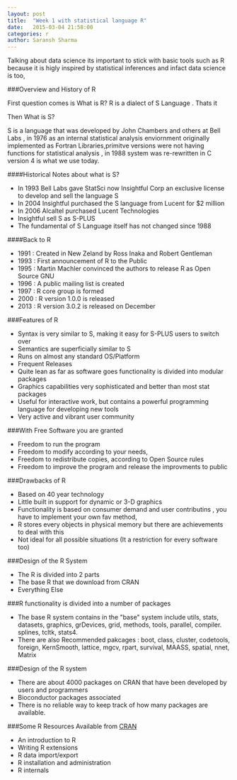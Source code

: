 ```yaml
---
layout: post
title:  "Week 1 with statistical language R"
date:   2015-03-04 21:58:00
categories: r
author: Saransh Sharma
---
```

Talking about data science its important to stick with basic tools such as R because it is higly inspired by statistical inferences and infact data science is too,

###Overview and History of R

First question comes is What is R?
R is a dialect of S Language . Thats it 

Then What is S?

S is a language that was developed by John Chambers and others at Bell Labs , in 1976 as an internal statistical analysis enviornment  originally implemented as Fortran Libraries,primitve versions were not having functions
for statistical analysis , in 1988 system was re-rewritten in C version 4 is what we use today.

####Historical Notes about what is S?

- In 1993 Bell Labs gave StatSci now Insightful Corp an exclusive license to develop and sell the language S
- In 2004 Insightful purchased the S language from Lucent for $2 million 
- In 2006 Alcaltel purchased Lucent Technologies
- Insightful sell S as S-PLUS
- The fundamental of S Language itself has not changed since 1988

####Back to R

- 1991 : Created in New Zeland by Ross Inaka and Robert Gentleman
- 1993 : First announcement of R to the Public
- 1995 : Martin Machler convinced the authors to release R as Open Source GNU
- 1996 : A public mailing list is created 
- 1997 : R core group is formed 
- 2000 : R version 1.0.0 is released
- 2013 : R version 3.0.2 is released on December 

###Features of R

- Syntax is very similar to S, making it easy for S-PLUS users to switch over
- Semantics are superficially similar to S
- Runs on almost any standard OS/Platform
- Frequent Releases 
- Quite lean as far as software goes functionality is divided into modular packages 
- Graphics capabilities very sophisticated and better than most stat packages
- Useful for interactive work, but contains a powerful programming language for developing new tools 
- Very active and vibrant user community 

###With Free Software you are granted

- Freedom to run the program
- Freedom to modify according to your needs,
- Freedom to redistribute copies, according to Open Source rules 
- Freedom to improve the program and release the improvments to public

###Drawbacks of R

- Based on 40 year technology 
- Little built in support for dynamic or 3-D graphics 
- Functionality is based on consumer demand and user contributins , you have to implement your own fav method,
- R stores every objects in physical memory but there are achievements to deal with this 
- Not ideal for all possible situations (It a restriction for every software too)

###Design of the R System 

- The R is divided into 2 parts
- The base R that we download from CRAN 
- Everything Else

###R functionality is divided into a number of packages

- The base R system contains in the "base" system include utils, stats, datasets, graphics, grDevices, grid, methods, tools, parallel, compiler. splines, tcltk, stats4.
- There are also Recommended pakcages : boot, class, cluster, codetools, foreign, KernSmooth, lattice, mgcv, rpart, survival, MAASS, spatial, nnet, Matrix

###Design of the R system

- There are about 4000 packages on CRAN that have been developed by users and programmers
- Bioconductor packages associated 
- There is no reliable way to keep track of how many packages are available.

###Some R Resources 
Available from [CRAN](http://cran.r-project.org)
- An introduction to R
- Writing R extensions
- R data import/export
- R installation and administration 
- R internals








